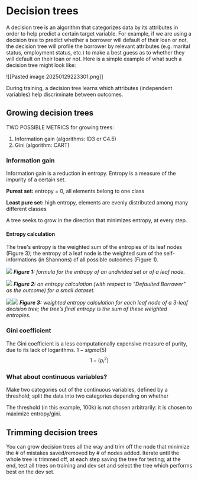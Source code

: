 # Decision trees
A decision tree is an algorithm that categorizes data by its attributes in order to help predict a certain target variable. For example, if we are using a decision tree to predict whether a borrower will default of their loan or not, the decision tree will profile the borrower by relevant attributes (e.g. marital status, employment status, etc.) to make a best guess as to whether they will default on their loan or not. Here is a simple example of what such a decision tree might look like:

![[Pasted image 20250129223301.png]]

During training, a decision tree learns which attributes (independent variables) help discriminate between outcomes.
## Growing decision trees
TWO POSSIBLE METRICS for growing trees:

1. Information gain (algorithms: ID3 or C4.5)
2. Gini (algorithm: CART)
### Information gain
Information gain is a reduction in entropy. Entropy is a measure of the impurity of a certain set.

**Purest set:** entropy = 0, all elements belong to one class

**Least pure set:** high entropy, elements are evenly distributed among many different classes

A tree seeks to grow in the direction that minimizes entropy, at every step.
#### Entropy calculation
The tree's entropy is the weighted sum of the entropies of its leaf nodes (Figure 3); the entropy of a leaf node is the weighted sum of the self-informations (in Shannons) of all possible outcomes (Figure 1).

![](https://lh7-rt.googleusercontent.com/docsz/AD_4nXeoVHykaGhGrim0MAP8SFOwCaBPpaAxlD2V094azsOa3cAZZVMz9exps4psTgZSe2h7MhjfiamTWtYnTH5R2iavq21VVyvnQQGw0mVF_3FbebgLThkUXuBj0sUaDzR4wo5z7s07lg?key=tcv5BltTjCsL69XLxwWUykjz)
***Figure 1:** formula for the entropy of an undivided set or of a leaf node.* 

![](https://lh7-rt.googleusercontent.com/docsz/AD_4nXfAefJ44Wp1X0svXHAV_l1u12J-bTjgeFBjru0kqpg6P3zDke-V9LiGq-nEevMKuw5_6FY0ki4eD6kPv80ukz5GOqlfPkA-3UxfQnkdhcc9NVscs8_zIatC5mTpzAAbOKQkLFp9DA?key=tcv5BltTjCsL69XLxwWUykjz)
***Figure 2:** an entropy calculation (with respect to "Defaulted Borrower" as the outcome) for a small dataset.*

![](https://lh7-rt.googleusercontent.com/docsz/AD_4nXduRMvTD9iVD4P4LPvDCkzZquhTBZ9i1mbZEZ2q-CJVG5k3ah_q6YwA-hs7n9HH0wi6dvBuX-e1O7lfemiyeVqGoaNeh29ZJrsrmt4HruGD119w8_3s8jHKeKGXPwgkSaJhFv0Jig?key=tcv5BltTjCsL69XLxwWUykjz)![](https://lh7-rt.googleusercontent.com/docsz/AD_4nXd3JZPSRwoN1Bx-Kf5KJrbu35noVEwUV5_rqzIZ9dL75tk15VP_SPXvD_4wklieLxvbMmkd8zdolvHZ65n7k79h9LnLlBXxVoy_o92FHIaQfKcaH-zUfxtF5YPn_gHBpgZSMq7a?key=tcv5BltTjCsL69XLxwWUykjz)
***Figure 3:** weighted entropy calculation for each leaf node of a 3-leaf decision tree; the tree’s final entropy is the sum of these weighted entropies.*

### Gini coefficient
The Gini coefficient is a less computationally expensive measure of purity, due to its lack of logarithms.
$1-sigma(5)$
$$
1-(p_i^2)
$$

### What about continuous variables? 

Make two categories out of the continuous variables, defined by a threshold; split the data into two categories depending on whether 

The threshold (in this example, 100k) is not chosen arbitrarily: it is chosen to maximize entropy/gini.

  

  

## Trimming decision trees

You can grow decision trees all the way and trim off the node that minimize the # of mistakes saved/removed by # of nodes added. Iterate until the whole tree is trimmed off, at each step saving the tree for testing; at the end, test all trees on training and dev set and select the tree which performs best on the dev set.